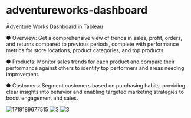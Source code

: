 # adventureworks-dashboard
Ådventure Works Dashboard in Tableau

● Overview: Get a comprehensive view of trends in sales, profit, orders, and returns compared to previous periods, complete with performance metrics for store locations, product categories, and top products.

● Products: Monitor sales trends for each product and compare their performance against others to identify top performers and areas needing improvement.

● Customers: Segment customers based on purchasing habits, providing clear insights into behavior and enabling targeted marketing strategies to boost engagement and sales.


![1719189677515](https://github.com/sushmita-777/adventureworks-dashboard/assets/149097855/64765ed6-ee5e-400d-929c-475cfc076e43)
![3](https://github.com/sushmita-777/adventureworks-dashboard/assets/149097855/c51ad131-fc95-441c-9fcf-9c733df501f2)
![3](https://github.com/sushmita-777/adventureworks-dashboard/assets/149097855/c51ad131-fc95-441c-9fcf-9c733df501f2)
